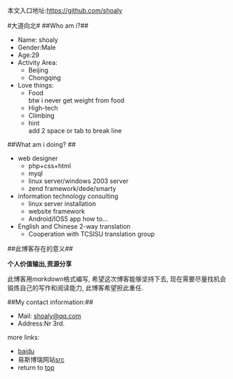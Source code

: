 <a name="it1" id="it1"></a>

本文入口地址:<https://github.com/shoaly>

#大道向北#
##Who am i?##



* Name: shoaly
* Gender:Male
* Age:29
* Activity Area:
	- Beijing
	- Chongqing
* Love things:
	- Food	
 btw i never get weight from food
	- High-tech
	- Climbing
	- hint	
add 2 space or tab to break line


##What am i doing? ##
* web designer
	- php+css+html
	- myql
	- linux server/windows 2003 server
	- zend framework/dede/smarty
* information technology consulting
	- linux server installation
	- website framework
	- Android/IOS5 app how to...
* English and Chinese 2-way translation 
	- Cooperation with TCSISU translation group




##此博客存在的意义##

**个人价值输出,资源分享**

此博客用*markdown*格式编写, 希望这次博客能够坚持下去, 现在需要尽量找机会锻炼自己的写作和阅读能力, 此博客希望担此重任.


##My contact information:##

-	Mail: <shoaly@qq.com>
-	Address:Nr 3rd.  


more links:

* [baidu](http://badiu.com)
* 易斯博瑞网站[src]
* return to [top](#it1)


[src]: http://1999dr.com "199dr.com link"





